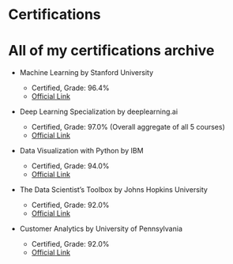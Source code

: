 # Certifications

# All of my certifications archive

- Machine Learning by Stanford University                                    
   - Certified, Grade: 96.4%
   - [Official Link](https://www.coursera.org/account/accomplishments/verify/LDFQWVUJF5JM)
   
 - Deep Learning Specialization by deeplearning.ai
   - Certified, Grade: 97.0% (Overall aggregate of all 5 courses)
   - [Official Link](https://www.coursera.org/account/accomplishments/specialization/FKT8QHMAEQ68)

- Data Visualization with Python by IBM                                      
   - Certified, Grade: 94.0%
   - [Official Link](https://www.coursera.org/account/accomplishments/verify/GV2BQ2P6JWPX)

- The Data Scientist’s Toolbox by Johns Hopkins University                                      
   - Certified, Grade: 92.0%
   - [Official Link](https://www.coursera.org/account/accomplishments/verify/H4TKV874RHFN)

 - Customer Analytics by University of Pennsylvania                                      
   - Certified, Grade: 92.0%
   - [Official Link](https://www.coursera.org/account/accomplishments/verify/VCWK5HVPQ9RV)

   
   
 
   

